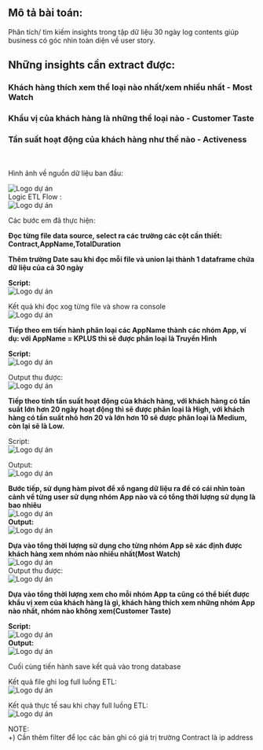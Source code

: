 ## Mô tả bài toán:

Phân tích/ tìm kiếm insights trong tập dữ liệu 30 ngày log contents giúp business có góc nhìn toàn diện về user story.

## Những insights cần extract được:

### Khách hàng thích xem thể loại nào nhất/xem nhiều nhất - Most Watch

### Khẩu vị của khách hàng là những thể loại nào - Customer Taste

### Tần suất hoạt động của khách hàng như thế nào - Activeness
<br><br>
Hình ảnh về nguồn dữ liệu ban đầu:

![Logo dự án](https://github.com/hkhanhdev/Customer360/blob/main/presentations/img1.jpg)<br>
Logic ETL Flow :<br>
![Logo dự án](https://github.com/hkhanhdev/Customer360/blob/main/presentations/img2.jpg)<br>

Các bước em đã thực hiện:

**Đọc từng file data source, select ra các trường các cột cần thiết: Contract,AppName,TotalDuration**

**Thêm trường Date sau khi đọc mỗi file và union lại thành 1 dataframe chứa dữ liệu của cả 30 ngày**

**Script:**<br>
![Logo dự án](https://github.com/hkhanhdev/Customer360/blob/main/presentations/img3.jpg)<br>

Kết quả khi đọc xog từng file và show ra console<br>
![Logo dự án](https://github.com/hkhanhdev/Customer360/blob/main/presentations/img4.jpg)<br>

**Tiếp theo em tiến hành phân loại các AppName thành các nhóm App, ví dụ: với AppName = KPLUS thì sẽ được phân loại là Truyền Hình**

**Script:**<br>
![Logo dự án](https://github.com/hkhanhdev/Customer360/blob/main/presentations/img5.jpg)<br>


Output thu được:<br>
![Logo dự án](https://github.com/hkhanhdev/Customer360/blob/main/presentations/img6.jpg)<br>

**Tiếp theo tính tần suất hoạt động của khách hàng, với khách hàng có tần suất lớn hơn 20 ngày hoạt động thì sẽ được phân loại là High, với khách hàng có tần suất nhỏ hơn 20 và lớn hơn 10 sẽ được phân loại là Medium, còn lại sẽ là Low.**

Script:<br>
![Logo dự án](https://github.com/hkhanhdev/Customer360/blob/main/presentations/Picture7.jpg)<br>

Output:<br>
![Logo dự án](https://github.com/hkhanhdev/Customer360/blob/main/presentations/Picture8.jpg)<br>

**Bước tiếp, sử dụng hàm pivot để xổ ngang dữ liệu ra để có cái nhìn toàn cảnh về từng user sử dụng nhóm App nào và có tổng thời lượng sử dụng là bao nhiêu**
<br>
![Logo dự án](https://github.com/hkhanhdev/Customer360/blob/main/presentations/Picture9.jpg)<br>
**Output:**<br>
![Logo dự án](https://github.com/hkhanhdev/Customer360/blob/main/presentations/Picture10.jpg)<br>

**Dựa vào tổng thời lượng sử dụng cho từng nhóm App sẽ xác định được khách hàng xem nhóm nào nhiều nhất(Most Watch)**<br>
![Logo dự án](https://github.com/hkhanhdev/Customer360/blob/main/presentations/Picture11.jpg)<br>
Output thu được:<br>
![Logo dự án](https://github.com/hkhanhdev/Customer360/blob/main/presentations/Picture12.jpg)<br>

**Dựa vào tổng thời lượng xem cho mỗi nhóm App ta cũng có thể biết được khẩu vị xem của khách hàng là gì, khách hàng thích xem những nhóm App nào nhất, nhóm nào không xem(Customer Taste)**

**Script:**<br>
![Logo dự án](https://github.com/hkhanhdev/Customer360/blob/main/presentations/Picture13.jpg)<br>
**Output:**<br>
![Logo dự án](https://github.com/hkhanhdev/Customer360/blob/main/presentations/Picture14.jpg)<br>

Cuối cùng tiến hành save kết quả vào trong database<br>

Kết quả file ghi log full luồng ETL:<br>
![Logo dự án](https://github.com/hkhanhdev/Customer360/blob/main/presentations/Picture15.jpg)<br>

Kết quả thực tế sau khi chạy full luồng ETL:<br>
![Logo dự án](https://github.com/hkhanhdev/Customer360/blob/main/presentations/Picture16.jpg)<br>


NOTE:<br>
+) Cần thêm filter để lọc các bản ghi có giá trị trường Contract là ip address
